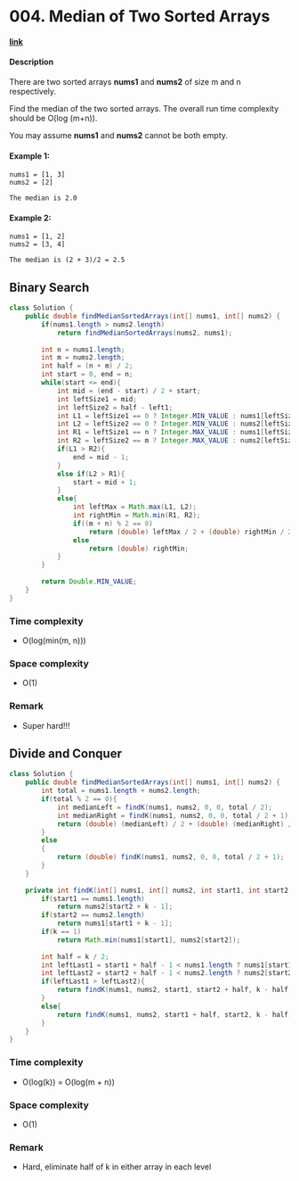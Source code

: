 # 004. Median of Two Sorted Arrays

#### [link](https://leetcode.com/problems/median-of-two-sorted-arrays/)

#### Description
There are two sorted arrays **nums1** and **nums2** of size m and n respectively.

Find the median of the two sorted arrays. The overall run time complexity should be O(log (m+n)).

You may assume **nums1** and **nums2** cannot be both empty.

#### Example 1:
```
nums1 = [1, 3]
nums2 = [2]

The median is 2.0
```
#### Example 2:
```
nums1 = [1, 2]
nums2 = [3, 4]

The median is (2 + 3)/2 = 2.5
```

## Binary Search
```java
class Solution {
    public double findMedianSortedArrays(int[] nums1, int[] nums2) {
        if(nums1.length > nums2.length)
            return findMedianSortedArrays(nums2, nums1);
        
        int n = nums1.length;
        int m = nums2.length;
        int half = (n + m) / 2;
        int start = 0, end = n;
        while(start <= end){
            int mid = (end - start) / 2 + start;
            int leftSize1 = mid;
            int leftSize2 = half - left1;
            int L1 = leftSize1 == 0 ? Integer.MIN_VALUE : nums1[leftSize1 - 1];
            int L2 = leftSize2 == 0 ? Integer.MIN_VALUE : nums2[leftSize2 - 1];
            int R1 = leftSize1 == n ? Integer.MAX_VALUE : nums1[leftSize1];
            int R2 = leftSize2 == m ? Integer.MAX_VALUE : nums2[leftSize2];
            if(L1 > R2){
                end = mid - 1;
            }
            else if(L2 > R1){
                start = mid + 1;
            }
            else{                     
                int leftMax = Math.max(L1, L2);
                int rightMin = Math.min(R1, R2);
                if((m + n) % 2 == 0)
                    return (double) leftMax / 2 + (double) rightMin / 2;
                else
                    return (double) rightMin;
            }
        }
        
        return Double.MIN_VALUE;
    }
}
```
### Time complexity
* O(log(min(m, n)))
### Space complexity
* O(1)
### Remark
* Super hard!!!

## Divide and Conquer
```java
class Solution {
    public double findMedianSortedArrays(int[] nums1, int[] nums2) {        
        int total = nums1.length + nums2.length;
        if(total % 2 == 0){
            int medianLeft = findK(nums1, nums2, 0, 0, total / 2);
            int medianRight = findK(nums1, nums2, 0, 0, total / 2 + 1);
            return (double) (medianLeft) / 2 + (double) (medianRight) / 2;
        }
        else
        {
            return (double) findK(nums1, nums2, 0, 0, total / 2 + 1);
        }
    }
    
    private int findK(int[] nums1, int[] nums2, int start1, int start2, int k){
        if(start1 == nums1.length)
            return nums2[start2 + k - 1];
        if(start2 == nums2.length)
            return nums1[start1 + k - 1];
        if(k == 1)
            return Math.min(nums1[start1], nums2[start2]);
        
        int half = k / 2;
        int leftLast1 = start1 + half - 1 < nums1.length ? nums1[start1 + half - 1] : Integer.MAX_VALUE;
        int leftLast2 = start2 + half - 1 < nums2.length ? nums2[start2 + half - 1] : Integer.MAX_VALUE;
        if(leftLast1 > leftLast2){
            return findK(nums1, nums2, start1, start2 + half, k - half);
        }
        else{
            return findK(nums1, nums2, start1 + half, start2, k - half);
        }
    }
}
```
### Time complexity
* O(log(k)) = O(log(m + n))
### Space complexity
* O(1)
### Remark
* Hard, eliminate half of k in either array in each level
